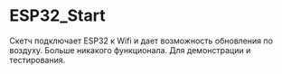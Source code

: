 # ESP32_Start
Скетч подключает ESP32 к Wifi и дает возможность обновления по воздуху. 
Больше никакого функционала. Для демонстрации и тестирования.
